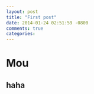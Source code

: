 ```yaml
---
layout: post
title: "First post"
date: 2014-01-24 02:51:59 -0800
comments: true
categories: 
---
```

# Mou

## haha
